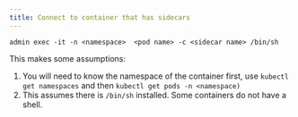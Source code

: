 ```yaml
---
title: Connect to container that has sidecars
---
```


```shell
admin exec -it -n <namespace>  <pod name> -c <sidecar name> /bin/sh
```

 This makes some assumptions:

1. You will need to know the namespace of the container first, use `kubectl get namespaces` and then `kubectl get pods -n <namespace)`
2. This assumes there is `/bin/sh` installed. Some containers do not have a shell.
